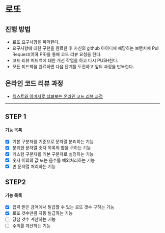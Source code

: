 # 로또
## 진행 방법
* 로또 요구사항을 파악한다.
* 요구사항에 대한 구현을 완료한 후 자신의 github 아이디에 해당하는 브랜치에 Pull Request(이하 PR)를 통해 코드 리뷰 요청을 한다.
* 코드 리뷰 피드백에 대한 개선 작업을 하고 다시 PUSH한다.
* 모든 피드백을 완료하면 다음 단계를 도전하고 앞의 과정을 반복한다.

## 온라인 코드 리뷰 과정
* [텍스트와 이미지로 살펴보는 온라인 코드 리뷰 과정](https://github.com/next-step/nextstep-docs/tree/master/codereview)



---

## STEP 1
#### 기능 목록
- [X] 기본 구분자를 기준으로 문자열 분리하는 기능
- [X] 분리한 문자열 숫자 목록의 합을 구하는 기능
- [X] 커스텀 구분자를 기본 구분자로 설정하는 기능
- [X] 숫자 이외의 값 또는 음수를 예외처리하는 기능
- [X] 빈 문자열 처리하는 기능

## STEP2
#### 기능 목록
- [X] 입력 받은 금액에서 발급할 수 있는 로또 갯수 구하는 기능
- [X] 로또 갯수만큼 자동 발급하는 기능
- [ ] 당첨 갯수 계산하는 기능
- [ ] 수익률 계산하는 기능
